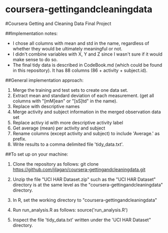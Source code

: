 coursera-gettingandcleaningdata
===============================

#Coursera Getting and Cleaning Data Final Project

##Implementation notes:

* I chose all columns with mean and std in the name, regardless of whether they would be ultimately meaningful or not.
* I didn't combine variables with X, Y and Z since I wasn't sure if it would make sense to do so.
* The final tidy data is described in CodeBook.md (which could be found in this repository). It has 88 columns (86 + activity + subject.id).

##General implementation approach:

1. Merge the training and test sets to create one data set.
2. Extract mean and standard deviation of each measurement. (get all columns with "[mM]ean" or "[sS]td" in the name).
3. Replace with descriptive names
4. Merge activity and subject information in the merged observation data set
5. Replace activy id with more descriptive activity label
6. Get average (mean) per activity and subject
7. Rename columns (except activity and subject) to include 'Average.' as prefix.
8. Write results to a comma delimited file 'tidy_data.txt'.

##To set up on your machine:

1. Clone the repository as follows: git clone https://github.com/jilagan/coursera-gettingandcleaningdata.git

2. Unzip the file "UCI HAR Dataset.zip" such as the "UCI HAR Dataset" directory is at the same level as the "coursera-gettingandcleaningdata" directory. 

3. In R, set the working directory to "coursera-gettingandcleaningdata"

4. Run run_analysis.R as follows: source('run_analysis.R')

5. Inspect the file 'tidy_data.txt' written under the 'UCI HAR Dataset" directory.
